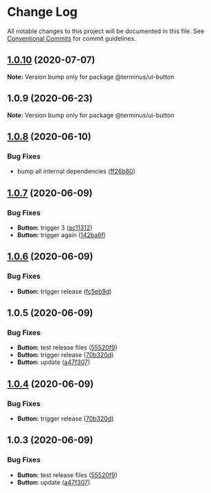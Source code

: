 # Change Log

All notable changes to this project will be documented in this file.
See [Conventional Commits](https://conventionalcommits.org) for commit guidelines.

## [1.0.10](https://github.com/GetTerminus/terminus-oss/compare/@terminus/ui-button@1.0.9...@terminus/ui-button@1.0.10) (2020-07-07)

**Note:** Version bump only for package @terminus/ui-button





## 1.0.9 (2020-06-23)

**Note:** Version bump only for package @terminus/ui-button





## [1.0.8](https://github.com/GetTerminus/terminus-oss/compare/@terminus/ui-button@1.0.7...@terminus/ui-button@1.0.8) (2020-06-10)


### Bug Fixes

* bump all internal dependencies ([ff26b80](https://github.com/GetTerminus/terminus-oss/commit/ff26b806bb599401f006996be5b567a378e68ef3))





## [1.0.7](https://github.com/GetTerminus/terminus-oss/compare/@terminus/ui-button@1.0.6...@terminus/ui-button@1.0.7) (2020-06-09)


### Bug Fixes

* **Button:** trigger 3 ([ac11312](https://github.com/GetTerminus/terminus-oss/commit/ac11312f716926da51918a5de3271e4ea3a32c75))
* **Button:** trigger again ([142ba6f](https://github.com/GetTerminus/terminus-oss/commit/142ba6f079be141dab1ab4280cdf95065aff447b))





## [1.0.6](https://github.com/GetTerminus/terminus-oss/compare/@terminus/ui-button@1.0.5...@terminus/ui-button@1.0.6) (2020-06-09)


### Bug Fixes

* **Button:** trigger release ([fc5eb9d](https://github.com/GetTerminus/terminus-oss/commit/fc5eb9d30928e79c5a29530f6237aff213d15058))





## 1.0.5 (2020-06-09)


### Bug Fixes

* **Button:** test release files ([55520f9](https://github.com/GetTerminus/terminus-oss/commit/55520f9322d8e282dc280750a14189fc795e06b8))
* **Button:** trigger release ([70b320d](https://github.com/GetTerminus/terminus-oss/commit/70b320d072a25a581451da86be72c1f5fce26398))
* **Button:** update ([a47f307](https://github.com/GetTerminus/terminus-oss/commit/a47f30757b9216d6ee76788c117e76eacf5289e5))





## [1.0.4](https://github.com/GetTerminus/terminus-oss/compare/@terminus/ui-button@1.0.3...@terminus/ui-button@1.0.4) (2020-06-09)


### Bug Fixes

* **Button:** trigger release ([70b320d](https://github.com/GetTerminus/terminus-oss/commit/70b320d072a25a581451da86be72c1f5fce26398))





## 1.0.3 (2020-06-09)


### Bug Fixes

* **Button:** test release files ([55520f9](https://github.com/GetTerminus/terminus-oss/commit/55520f9322d8e282dc280750a14189fc795e06b8))
* **Button:** update ([a47f307](https://github.com/GetTerminus/terminus-oss/commit/a47f30757b9216d6ee76788c117e76eacf5289e5))
